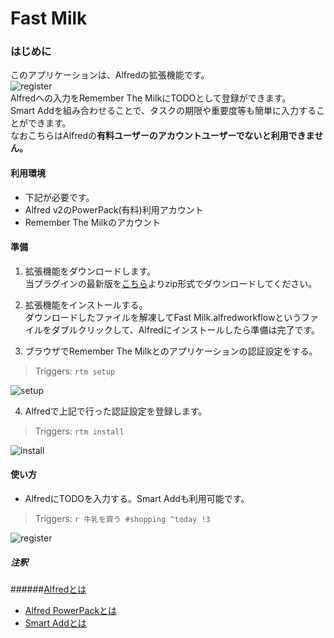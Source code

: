 Fast Milk
========================

### はじめに
このアプリケーションは、Alfredの拡張機能です。  
![register](https://dl.dropboxusercontent.com/u/2934570/Fast%20Milk/register.png)  
Alfredへの入力をRemember The MilkにTODOとして登録ができます。  
Smart Addを組み合わせることで、タスクの期限や重要度等も簡単に入力することができます。  
なおこちらはAlfredの**有料ユーザーのアカウントユーザーでないと利用できません。**

#### 利用環境
* 下記が必要です。  
 * Alfred v2のPowerPack(有料)利用アカウント  
 * Remember The Milkのアカウント  

#### 準備
1. 拡張機能をダウンロードします。  
当プラグインの最新版を[こちら](https://github.com/chocopie116/alfred-remember-the-milk/releases)よりzip形式でダウンロードしてください。  

2. 拡張機能をインストールする。  
ダウンロードしたファイルを解凍してFast Milk.alfredworkflowというファイルをダブルクリックして、Alfredにインストールしたら準備は完了です。  

3. ブラウザでRemember The Milkとのアプリケーションの認証設定をする。  
> Triggers: `rtm setup`  

![setup](https://dl.dropboxusercontent.com/u/2934570/Fast%20Milk/setup.png)

4. Alfredで上記で行った認証設定を登録します。  
> Triggers: `rtm install`  

![install](https://dl.dropboxusercontent.com/u/2934570/Fast%20Milk/install.png)

#### 使い方
* AlfredにTODOを入力する。Smart Addも利用可能です。  

> Triggers: `r 牛乳を買う #shopping ^today !3`  

![register](https://dl.dropboxusercontent.com/u/2934570/Fast%20Milk/register.png)

##### 注釈
######[Alfredとは](http://www.alfredapp.com/#features)
* [Alfred PowerPackとは](http://www.alfredapp.com/powerpack/)
* [Smart Addとは](http://www.rememberthemilk.com/help/?ctx=basics.smartadd.whati)
